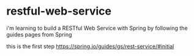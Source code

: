 # restful-web-service

i'm learning to build a RESTful Web Service with Spring by following the guides pages from Spring

this is the first step
https://spring.io/guides/gs/rest-service/#initial
